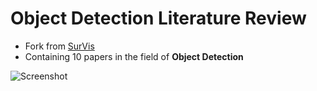 # Object Detection Literature Review
- Fork from [SurVis](https://github.com/fabian-beck/survis.git)
- Containing 10 papers in the field of **Object Detection**

![Screenshot](/doc/screemshot.png)


